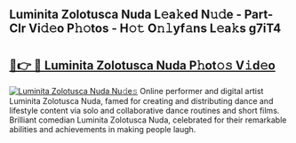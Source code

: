 ## Luminita Zolotusca Nuda L𝚎a𝚔ed N𝚞𝚍e - Part-Clr Vi𝚍𝚎o P𝚑𝚘tos - H𝚘𝚝 O𝚗𝚕yf𝚊ns L𝚎a𝚔s g7iT4

# <h2><a href="http://kfbtv5k.oniu.top/?m=Luminita+Zolotusca+Nuda">🔗👉 🔴 Luminita Zolotusca Nuda P𝚑ot𝚘𝚜 V𝚒d𝚎o</a></h2>

[![Luminita Zolotusca Nuda Nu𝚍e𝚜](https://i.imgur.com/0qMVB7G.gif)](http://kfbtv5k.oniu.top/?m=Luminita+Zolotusca+Nuda)
Online performer and digital artist Luminita Zolotusca Nuda, famed for creating and distributing dance and lifestyle content via solo and collaborative dance routines and short films. Brilliant comedian Luminita Zolotusca Nuda, celebrated for their remarkable abilities and achievements in making people laugh.  

